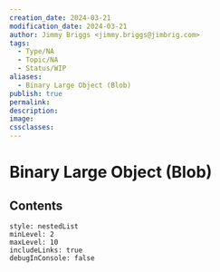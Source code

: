 ```yaml
---
creation_date: 2024-03-21
modification_date: 2024-03-21
author: Jimmy Briggs <jimmy.briggs@jimbrig.com>
tags:
  - Type/NA
  - Topic/NA
  - Status/WIP
aliases:
  - Binary Large Object (Blob)
publish: true
permalink:
description:
image:
cssclasses:
---
```



# Binary Large Object (Blob)

## Contents

```table-of-contents
style: nestedList
minLevel: 2
maxLevel: 10
includeLinks: true
debugInConsole: false
```
